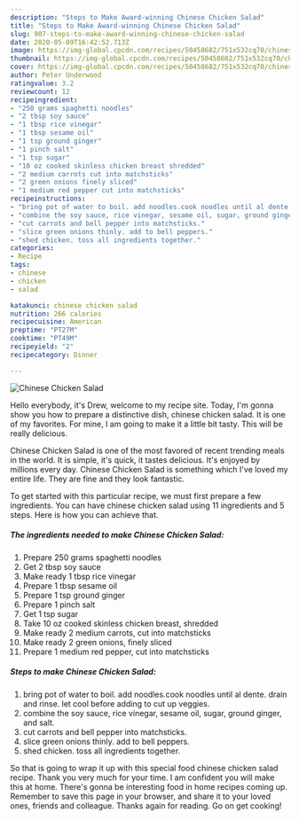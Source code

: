 ```yaml
---
description: "Steps to Make Award-winning Chinese Chicken Salad"
title: "Steps to Make Award-winning Chinese Chicken Salad"
slug: 907-steps-to-make-award-winning-chinese-chicken-salad
date: 2020-05-09T16:42:52.713Z
image: https://img-global.cpcdn.com/recipes/50458682/751x532cq70/chinese-chicken-salad-recipe-main-photo.jpg
thumbnail: https://img-global.cpcdn.com/recipes/50458682/751x532cq70/chinese-chicken-salad-recipe-main-photo.jpg
cover: https://img-global.cpcdn.com/recipes/50458682/751x532cq70/chinese-chicken-salad-recipe-main-photo.jpg
author: Peter Underwood
ratingvalue: 3.2
reviewcount: 12
recipeingredient:
- "250 grams spaghetti noodles"
- "2 tbsp soy sauce"
- "1 tbsp rice vinegar"
- "1 tbsp sesame oil"
- "1 tsp ground ginger"
- "1 pinch salt"
- "1 tsp sugar"
- "10 oz cooked skinless chicken breast shredded"
- "2 medium carrots cut into matchsticks"
- "2 green onions finely sliced"
- "1 medium red pepper cut into matchsticks"
recipeinstructions:
- "bring pot of water to boil. add noodles.cook noodles until al dente. drain and rinse. let cool before adding to cut up veggies."
- "combine the soy sauce, rice vinegar, sesame oil, sugar, ground ginger, and salt."
- "cut carrots and bell pepper into matchsticks."
- "slice green onions thinly. add to bell peppers."
- "shed chicken. toss all ingredients together."
categories:
- Recipe
tags:
- chinese
- chicken
- salad

katakunci: chinese chicken salad 
nutrition: 266 calories
recipecuisine: American
preptime: "PT27M"
cooktime: "PT49M"
recipeyield: "2"
recipecategory: Dinner

---
```



![Chinese Chicken Salad](https://img-global.cpcdn.com/recipes/50458682/751x532cq70/chinese-chicken-salad-recipe-main-photo.jpg)

Hello everybody, it's Drew, welcome to my recipe site. Today, I'm gonna show you how to prepare a distinctive dish, chinese chicken salad. It is one of my favorites. For mine, I am going to make it a little bit tasty. This will be really delicious.

Chinese Chicken Salad is one of the most favored of recent trending meals in the world. It is simple, it's quick, it tastes delicious. It's enjoyed by millions every day. Chinese Chicken Salad is something which I've loved my entire life. They are fine and they look fantastic.




To get started with this particular recipe, we must first prepare a few ingredients. You can have chinese chicken salad using 11 ingredients and 5 steps. Here is how you can achieve that.

<!--inarticleads1-->

##### The ingredients needed to make Chinese Chicken Salad:

1. Prepare 250 grams spaghetti noodles
1. Get 2 tbsp soy sauce
1. Make ready 1 tbsp rice vinegar
1. Prepare 1 tbsp sesame oil
1. Prepare 1 tsp ground ginger
1. Prepare 1 pinch salt
1. Get 1 tsp sugar
1. Take 10 oz cooked skinless chicken breast, shredded
1. Make ready 2 medium carrots, cut into matchsticks
1. Make ready 2 green onions, finely sliced
1. Prepare 1 medium red pepper, cut into matchsticks




<!--inarticleads2-->

##### Steps to make Chinese Chicken Salad:

1. bring pot of water to boil. add noodles.cook noodles until al dente. drain and rinse. let cool before adding to cut up veggies.
1. combine the soy sauce, rice vinegar, sesame oil, sugar, ground ginger, and salt.
1. cut carrots and bell pepper into matchsticks.
1. slice green onions thinly. add to bell peppers.
1. shed chicken. toss all ingredients together.




So that is going to wrap it up with this special food chinese chicken salad recipe. Thank you very much for your time. I am confident you will make this at home. There's gonna be interesting food in home recipes coming up. Remember to save this page in your browser, and share it to your loved ones, friends and colleague. Thanks again for reading. Go on get cooking!
